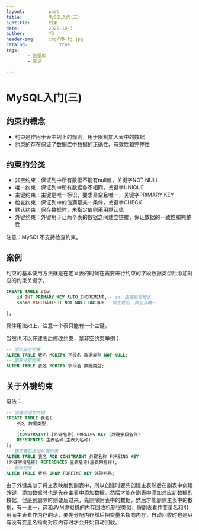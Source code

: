 ```yaml
---
layout:         post
title:          MySQL入门(三)
subtitle:       约束
date:           2022-10-3
auther:         YD
header-img:     img/YD-fg.jpg
catalog:            true
tags:
        - 数据库
        - 笔记

---
```


# MySQL入门(三)

## 约束的概念

* 约束是作用于表中列上的规则，用于限制加入表中的数据
* 约束的存在保证了数据库中数据的正确性、有效性和完整性

## 约束的分类

* 非空约束：保证列中所有数据不能有null值，关键字NOT NULL
* 唯一约束：保证列中所有数据各不相同，关键字UNIQUE
* 主键约束：主键是唯一标识，要求非空且唯一，关键字PRIMARY KEY
* 检查约束：保证列中的值满足某一条件，关键字CHECK
* 默认约束：保存数据时，未指定值则采用默认值
* 外键约束：外键用于让两个表的数据之间建立链接，保证数据的一致性和完整性

注意：MySQL不支持检查约束。

## 案例

约束的基本使用方法就是在定义表的时候在需要进行约束的字段数据类型后添加对应的约束关键字。

```sql
CREATE TABLE stu(
    id INT PRIMARY KEY AUTO_INCREMENT,-- id，主键且自增长
    sname VARCHAR(50) NOT NULL UNIQUE-- 学生姓名，非空且唯一 

);
```

具体用法如上，注意一个表只能有一个主键。

当然也可以在建表后修改约束，拿非空约束举例：

```sql
-- 添加非空约束
ALTER TABLE 表名 MODIFY 字段名 数据类型 NOT NULL;
-- 删除非空约束
ALTER TABLE 表名 MODIFY 字段名 数据类型;
```

## 关于外键约束

语法：

```sql
-- 创建时添加外键
CREATE TABLE 表名(
    列名 数据类型,
    ...
    [CONSTRAINT] [外键名称] FOREING KEY (外键字段名称)
    REFERENCES 主表名称(主表列名称)
);
-- 建完表后添加外键约束
ALTER TABLE 表名 ADD CONSTRAINT 外键名称 FOREING KEY
(外键字段名称) REFERENCES 主表名称(主表列名称);
-- 删除约束
ALTER TABLE 表名 DROP FOREING KEY 外键名称;
```

由于外键类似于将主表映射到副表中，所以创建时要先创建主表然后在副表中创建外键，添加数据时也是先在主表中添加数据，然后才能在副表中添加对应新数据的数据，但是到删除时则要反过来，先删除附表中的数据，然后才能删除主表中的数据，有一说一，这和JVM虚拟机的内存回收机制很类似，将副表看作变量名和引用而主表看作内存的话，要先分配内存然后把变量名指向内存，自动回收时也是只有没有变量名指向对应内存时才会开始自动回收。